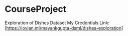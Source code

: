 # CourseProject
Exploration of Dishes Dataset
My Credentials Link:[https://jovian.ml/mayankgupta-dsml/dishes-exploration]
